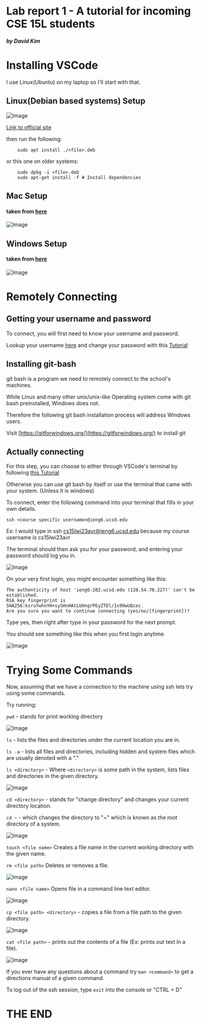 # Lab report 1 - A tutorial for incoming CSE 15L students
#### *by David Kim*

# Installing VSCode
I use Linux(Ubuntu) on my laptop so I'll start with that.

## Linux(Debian based systems) Setup
![Image](/vscodeLinux1.png)	

[Link to official site](https://code.visualstudio.com/docs/setup/linux)

then run the following:

```
    sudo apt install ./<file>.deb
```

or this one on older systems:
```
    sudo dpkg -i <file>.deb
    sudo apt-get install -f # Install dependencies
```

## Mac Setup
#### taken from [here](https://code.visualstudio.com/docs/setup/mac)
![Image](/vscodeMac.png)
## Windows Setup
#### taken from [here](https://code.visualstudio.com/docs/setup/windows)
![Image](/vscodeWin.png)

# Remotely Connecting

## Getting your username and password

To connect, you will first need to know your username and password.

Lookup your username [here](https://sdacs.ucsd.edu/~icc/index.php)
and change your password with this [Tutorial](https://docs.google.com/document/d/1hs7CyQeh-MdUfM9uv99i8tqfneos6Y8bDU0uhn1wqho/edit)

## Installing git-bash

git bash is a program we need to remotely connect to the school's machines.

While Linux and many other unix/unix-like Operating system come with git bash preinstalled, Windows does not.

Therefore the following git bash installation process will address Windows users.

Visit [https://gitforwindows.org/](https://gitforwindows.org/) to install git

## Actually connecting

For this step, you can choose to either through VSCode's terminal by following [this Tutorial](https://stackoverflow.com/questions/42606837/how-do-i-use-bash-on-windows-from-the-visual-studio-code-integrated-terminal/50527994#50527994)

Otherwise you can use git bash by itself or use the terminal that came with your system. (Unless it is windows)

To connect, enter the following command into your terminal that fills in your own details.

`ssh <course specific username>@ieng6.ucsd.edu`

Ex: I would type in ssh cs15lwi23avr@ieng6.ucsd.edu because my course username is cs15lwi23avr

The terminal should then ask you for your password, and entering your password should log you in.

![Image](/pngs/passwordScreenshot.png)

On your very first login, you might encounter something like this:

```
The authenticity of host 'ieng6-202.ucsd.edu (128.54.70.227)' can't be established.
RSA key fingerprint is SHA256:ksruYwhnYH+sySHnHAtLUHngrPEyZTDl/1x99wUQcec.
Are you sure you want to continue connecting (yes/no/[fingerprint])? 
```
Type yes, then right after type in your password for the next prompt.

You should see something like this when you first login anytime.

![Image](/pngs/loginScreenshot.png)

# Trying Some Commands
Now, assuming that we have a connection to the machine using ssh lets try using some commands.

Try running:


`pwd` - stands for print working directory

![Image](/pngs/pwdScreenshot.png)

`ls`    - lists the files and directories under the current location you are in.

`ls -a`     - lists all files and directories, including hidden and system files which are usually denoted with a "."

`ls <directory>` - Where `<directory>` is some path in the system, lists files and directories in the given directory.

![Image](/pngs/lsScreenshot.png)

`cd <directory>`    - stands for "change directory" and changes your current directory location.

`cd ~` - which changes the directory to "~" which is known as the root directory of a system.

![Image](/pngs/cdScreenshot.png)

`touch <file name>` Creates a file name in the current working directory with the given name.

`rm <file path>` Deletes or removes a file.

![Image](/pngs/touchScreenshot.png)

`nano <file name>` Opens file in a command line text editor.

![Image](/pngs/nanoScreenshot.png)

`cp <file path> <directory>` - copies a file from a file path to the given directory.

![Image](/pngs/cpScreenshot.png)

`cat <file path>` - prints out the contents of a file (Ex: prints out text in a file).  

![Image](/pngs/catScreenshot.png)

If you ever have any questions about a command try `man <command>` to get a directions manual of a given command.

To log out of the ssh session, type `exit` into the console or "CTRL + D"

# THE END
